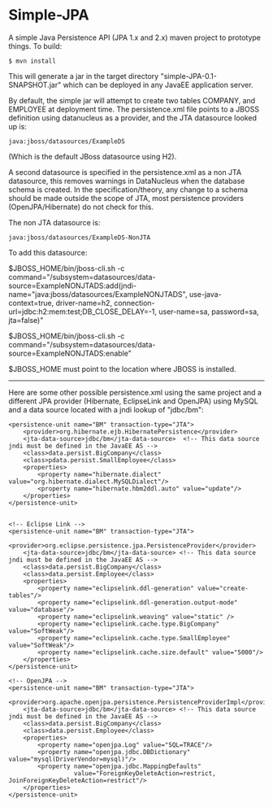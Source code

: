 Simple-JPA
==========

A simple Java Persistence API (JPA 1.x and 2.x) maven project to prototype things.  To build: 

    $ mvn install

This will generate a jar in the target directory "simple-JPA-0.1-SNAPSHOT.jar" which can be deployed in
any JavaEE application server.

By default, the simple jar will attempt to create two tables COMPANY, and EMPLOYEE at deployment time.
The persistence.xml file points to a JBOSS definition using datanucleus as a provider, and the JTA datasource looked up is:

    java:jboss/datasources/ExampleDS  

(Which is the default JBoss datasource using H2).

A second datasource is specified in the persistence.xml as a non JTA datasource, this removes warnings in DataNucleus when the database schema is created. In the specification/theory, any change to a schema should be made outside the scope of JTA, most persistence providers (OpenJPA/Hibernate) do not check for this. 

The non JTA datasource is:

    java:jboss/datasources/ExampleDS-NonJTA  

To add this datasource:

$JBOSS_HOME/bin/jboss-cli.sh -c command="/subsystem=datasources/data-source=ExampleNONJTADS:add(jndi-name=\"java:jboss/datasources/ExampleNONJTADS\", use-java-context=true, driver-name=h2, connection-url=jdbc:h2:mem:test;DB_CLOSE_DELAY=-1, user-name=sa, password=sa, jta=false)"

$JBOSS_HOME/bin/jboss-cli.sh -c command="/subsystem=datasources/data-source=ExampleNONJTADS:enable"

$JBOSS_HOME must point to the location where JBOSS is installed.

--------------

Here are some other possible persistence.xml using the same project and a different JPA provider (Hibernate, EclipseLink 
and OpenJPA) using MySQL and a data source located with a jndi lookup of "jdbc/bm":

    <persistence-unit name="BM" transaction-type="JTA">
        <provider>org.hibernate.ejb.HibernatePersistence</provider>
        <jta-data-source>jdbc/bm</jta-data-source>  <!-- This data source jndi must be defined in the JavaEE AS -->
        <class>data.persist.BigCompany</class>
        <class>pdata.persist.SmallEmployee</class>
        <properties>
            <property name="hibernate.dialect" value="org.hibernate.dialect.MySQLDialect"/>
            <property name="hibernate.hbm2ddl.auto" value="update"/>            
        </properties>
    </persistence-unit>


    <!-- Eclipse Link -->
    <persistence-unit name="BM" transaction-type="JTA">
        <provider>org.eclipse.persistence.jpa.PersistenceProvider</provider>
        <jta-data-source>jdbc/bm</jta-data-source> <!-- This data source jndi must be defined in the JavaEE AS -->
        <class>data.persist.BigCompany</class>
        <class>data.persist.Employee</class>
        <properties>
            <property name="eclipselink.ddl-generation" value="create-tables"/>
            <property name="eclipselink.ddl-generation.output-mode" value="database"/>
            <property name="eclipselink.weaving" value="static" />
            <property name="eclipselink.cache.type.BigCompany" value="SoftWeak"/>
            <property name="eclipselink.cache.type.SmallEmployee" value="SoftWeak"/>
            <property name="eclipselink.cache.size.default" value="5000"/>
        </properties>
    </persistence-unit>

    <!-- OpenJPA -->
    <persistence-unit name="BM" transaction-type="JTA">
        <provider>org.apache.openjpa.persistence.PersistenceProviderImpl</provider>
        <jta-data-source>jdbc/bm</jta-data-source> <!-- This data source jndi must be defined in the JavaEE AS -->
        <class>data.persist.BigCompany</class>
        <class>data.persist.Employee</class>
        <properties>
            <property name="openjpa.Log" value="SQL=TRACE"/>
            <property name="openjpa.jdbc.DBDictionary" value="mysql(DriverVendor=mysql)"/>
            <property name="openjpa.jdbc.MappingDefaults"
                      value="ForeignKeyDeleteAction=restrict, JoinForeignKeyDeleteAction=restrict"/>            
        </properties>
    </persistence-unit>
